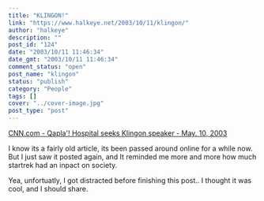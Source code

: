 ```yaml
---
title: "KLINGON!"
link: "https://www.halkeye.net/2003/10/11/klingon/"
author: "halkeye"
description: ""
post_id: "124"
date: "2003/10/11 11:46:34"
date_gmt: "2003/10/11 11:46:34"
comment_status: "open"
post_name: "klingon"
status: "publish"
category: "People"
tags: []
cover: "../cover-image.jpg"
post_type: "post"
---
```


[CNN.com - Qapla'! Hospital seeks Klingon speaker - May. 10, 2003](http://www.cnn.com/2003/US/West/05/10/offbeat.klingon.interpreter/)

I know its a fairly old article, its been passed around online for a while now. But I just saw it posted again, and It reminded me more and more how much startrek had an inpact on society.

Yea, unfortuatly, I got distracted before finishing this post.. I thought it was cool, and I should share.